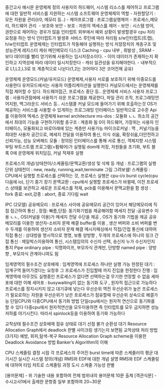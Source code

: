 중간고사 예시문
운영체제 정의
	사용자의 하드웨어, 시스템 리소스를 제어하고 프로그램에 대한 일반적 서비스를 지원하는 시스템 소프트웨어
운영체제의 역할
	- 자원할당기 : 모든 자원을 관리(I/0, 메모리 등..)
	- 제어프로그램 : 프로그램실행제어
	- 프로세스,메모리, 하드웨어 관리 
	- 보호와 보안
	    - 보호 : 자원의 엑세스를 제어
	    - 보안 : 시스템 방어, 권한으로 제어하는 경우가 많음
인터럽트
	외부에서 예외 상황이 발생할경우 cpu 처리 요청을 하는 방식
	인터럽트가 발생후 서비스 루틴에 따라 처리됨
	s/w인터럽트(트랩), h/w인터럽트
	운영체제는 인터럽트가 작동해야 실행하는 방식
저장장치의 계층구조 및 성능관계
	레지스터 캐쉬 메인메모리 디스크
Caching
	- cpu 내부 , 휘발성 , SRAM
	- 보다 데이터를 빨리 얻기위해 사용하는 임시저장소이다.
	- 이미 데이터가 존재하는지 확인하고 지역성에 따라 데이터 일시저장한다
	- 캐쉬 일관성을 유지해야한다.
	- 내부적으로 L1,L2,L3로 또 계층적으로 나뉜다(1,2는 코어마다 3은 코어전체 공유)

운영체제 운영모드(커널/유저모드)
	운영체제,사용자 서로를 보호하기 위해 이중모드를 사용한다
	유저모드에서는 사용자 어플리케이션을 실행한다
	커널모드에서는 운영체제를 직접 제어할 수 있다.  하드웨어접근, 프로세스 중단 등..
운영체제 서비스 
	사용자 프로그램 : 사용자관점에에 사용하기 쉬운 프로그램을 제공한다, 파일 관리 조작, 프로그래밍언어지원, 백그라운드 서비스 등..
시스템콜
	커널 모드에 들어가기 위해 호출하는것
	OS가 제공하는 서비스를 사용할 수 있게하는 프로그래밍 인터페이스
	일반적으로 고수준 Api를 이용하여 엑세스
운영체제 kernel architecture 
	ms-dos : 모듈화 ㄴㄴ 최소의 공간에서 최대의 기능을 구현하기위함
	층구조 : 계층화 됨 0이 하드웨어, 가장위는 사용자 인터페이스, 모듈화되고 바로아래에 있는 계층만 사용가능
	마이크로커널 : 맥 , 커널기능을 최대한 사용자 공간으로, 메세지 전달을 이용하여 통신, 이식 쉬움, 확장쉬움,더안전하고 신뢰가능, 성능 오버해드
	모듈 : 정의된 인터페이스를 통해 서로 통신, 객체지향
시스템 부팅
	부트스트램 프로그램(=펌웨어)가 실행됨
	dom에 저장, 자원들을 초기화, 부트 블록 0에 운영체제 위치담김, 커널 적재후 실행

프로세스의 개념/상태천이/스케줄링/문맥교환/생성 및 삭제 등 
	개념 : 프로그램의 실행 단위
	상태천이 : new, ready, running,wait,terminate 그림 그려보쉠!
	 스케줄링 : CPU에서 실행할 프로세스를 선택하는 것, 프로세스 실행은 cpu-i/o burst cycle(cpu 다음에 io), 단기 중기 장기
	문맥교환 : cpu에서 실행할 프로세스가 바뀔때, 이전 프로세스 상태를 보관하고 새로운 프로세스를 적재,  pcb를 이용해서 문맥교환을 함
	생성 : fork 종료: exit,강종 : abort, 종료 기다림 wait
	
IPC (2모델)
	공유메모리 : 프로세스 사이에 공유메모리 공간이 있어서 해당메모리에 직접 접근하여 통신 , 장점: 빠름,단점: 동기화기법을 제공해야함
	메세지 전달 :공유변수 이용 ㄴㄴ, OS(커널을 이용)가 메세지 전달 수단을 제공 , OS가 동기화 기법을 제공
공유메모리를 이용한 생산자-소비자 문제 해결
	buffer를 이용 , 생산 버퍼와 소비 버퍼를 변수 두개를 이용하여 생산자 소비자 문제 해결
메시지패싱에서 직접/간접 통신에 대하여
	 직접 통신 : 상대방을 명시적으로 명명, 보통 양방향 , 두개의 프로세스에 하나의 링크
	 간접 통신 : 메일박스이용하여 통신, 시스템임의의 수신자 선택, 송신자 누가 수신자인지 통지
Pipe
	ordinary pipe : 익명파이프, 부모자식 관계만, 단방향
	named pipe : 양방향 , 부모자식 관계아니여도 됨

임계영역의 필수조건
	상호배제 : 임계영역에 프로세스 하나만 실행 가능
	한정된 대기 : 임계구역 들어가겠다는 요청후 그 프로세스가 진입할때 까지 진입을 한정한다
	진행 : 임계영역에 아무것도 실행중인 프로세스가 없다면 선택하는걸 무기한 연장할 수 없음
세마포에 대한 이해
	세마포 : busywaiting이 없는 동기화 도구 , 원자적 접근으로 가능하다
	프로세스를 정지시키지 않고 대기큐에 넣는다
우선순위 역전
	우선순위가 높은 프로세스가 필요로하는 자원을 우선순위가 낮은 프로세스가 점유할때
	우선순위 상속으로 해결가능
단일CPU와 다중CPU에서 동기화 방법
	단일cpu에서는 원자적 연산으로 동기화를 할 수 있다
	다중cpu에서 원자적연산을 모두이용하면 즉 인터럽트를 모두 금지하면 성능 저하를 야기시킨다. 따라서 spinlock등을 이용하여 동기화 가능하다

교착상태 필수조건
	상호배제
	점유 상태로 대기
	선점 불가
	순환성 대기
Resource Allocation Graph에서 deadlock 판별
	사이크링 생기는지 보면됨
교착상태 처리 방법(3가지)
	예방, 회피,탐색-복구
Resource Allocation Graph scheme을 이용한 Deadlock Avoidance 방법 Banker’s Algorithm의 이해

CPU 스케줄링 결정 시점
각 프로세스의 주어진 burst time에 따른 스케줄러의 평균 대기시간
실시간 시스템 정의(개념)
RMS와 EDF에 대한 개념 설명
RMS와 EDF 스케줄링에 대하여 타임 챠트로 스케줄링 과정 도시 스케줄 가능성 판별


[용어문제] - 위 기술한 내용 포함하여 전체 범위내의 용어문제 10문 출제 [객관식문] - 수시고사1에서 출제한 문항중 일부 포함하여 20~30문
